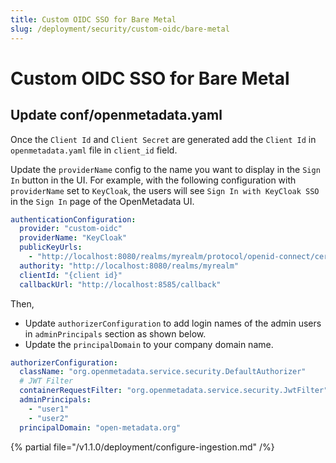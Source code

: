 ```yaml
---
title: Custom OIDC SSO for Bare Metal
slug: /deployment/security/custom-oidc/bare-metal
---
```


# Custom OIDC SSO for Bare Metal

## Update conf/openmetadata.yaml

Once the `Client Id` and `Client Secret` are generated add the `Client Id` in `openmetadata.yaml` file in `client_id` field.

Update the `providerName` config to the name you want to display in the `Sign In` button in the UI. For example, with the
following configuration with `providerName` set to `KeyCloak`, the users will see `Sign In with KeyCloak SSO` in the `Sign In`
page of the OpenMetadata UI.

```yaml
authenticationConfiguration:
  provider: "custom-oidc"
  providerName: "KeyCloak"
  publicKeyUrls:
    - "http://localhost:8080/realms/myrealm/protocol/openid-connect/certs"
  authority: "http://localhost:8080/realms/myrealm"
  clientId: "{client id}"
  callbackUrl: "http://localhost:8585/callback"
```

Then, 
- Update `authorizerConfiguration` to add login names of the admin users in `adminPrincipals` section as shown below.
- Update the `principalDomain` to your company domain name.

```yaml
authorizerConfiguration:
  className: "org.openmetadata.service.security.DefaultAuthorizer"
  # JWT Filter
  containerRequestFilter: "org.openmetadata.service.security.JwtFilter"
  adminPrincipals:
    - "user1"
    - "user2"
  principalDomain: "open-metadata.org"
```

{% partial file="/v1.1.0/deployment/configure-ingestion.md" /%}
